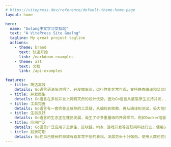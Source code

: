 ```yaml
---
# https://vitepress.dev/reference/default-theme-home-page
layout: home

hero:
  name: "Golang中文学习文档站"
  text: "A VitePress Site Goalng"
  tagline: My great project tagline
  actions:
    - theme: brand
      text: 快速开始
      link: /markdown-examples
    - theme: alt
      text: 文档
      link: /api-examples

features:
  - title: 简洁高效
    details: Go语言语法简洁明了，开发效率高，运行性能非常可观，支持静态编译和交叉编译，无需任何额外环境，被誉为21世纪的C语言。
  - title: 并发而生
    details: Go语言在多核并发上拥有天然的设计优势，因为Go语言从底层原生支持并发，且性能优越，无须任何第三方库。
  - title: 工具完善
    details: Go语言有一套完善且成熟的工具链，从编码到依赖，再从编译到测试，极大地提升了开发效率。
  - title: 生态良好
    details: Go语言的生态正在蓬勃发展，诞生了许多重量级的开源项目，例如Docker容器，K8S容器编排等。
  - title: 应用广泛
    details: Go语言广泛应用于云原生，区块链，Web，游戏开发等互联网科技行业，使用Go语言的行业也在逐步变多。
  - title: 前景可期
    details: Go在自己擅长的领域有着非常不俗的表现，发展势头十分强劲，使用人数也在逐渐增多，未来的前景十分令人看好。
---
```


